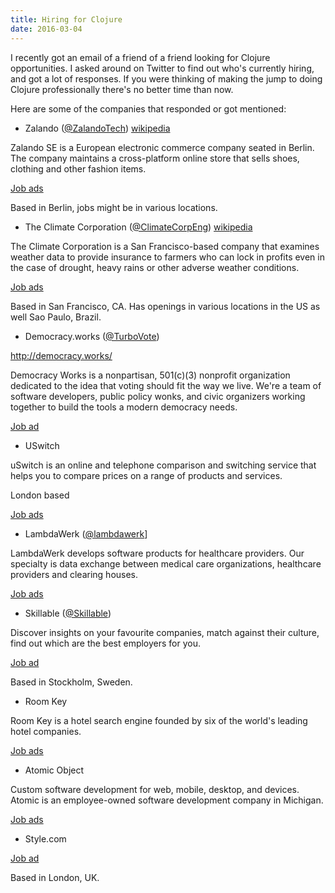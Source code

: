 ```yaml
---
title: Hiring for Clojure
date: 2016-03-04
---
```


I recently got an email of a friend of a friend looking for Clojure opportunities. I asked around on Twitter to find out who's currently hiring, and got a lot of responses. If you were thinking of making the jump to doing Clojure professionally there's no better time than now.

Here are some of the companies that responded or got mentioned:

* Zalando ([@ZalandoTech](https://twitter.com/ZalandoTech)) [wikipedia](https://en.wikipedia.org/wiki/Zalando)

Zalando SE is a European electronic commerce company seated in Berlin. The company maintains a cross-platform online store that sells shoes, clothing and other fashion items.

[Job ads](https://tech.zalando.com/jobs/tech/)

Based in Berlin, jobs might be in various locations.

* The Climate Corporation ([@ClimateCorpEng](https://twitter.com/ClimateCorpEng)) [wikipedia](https://en.wikipedia.org/wiki/The_Climate_Corporation)

The Climate Corporation is a San Francisco-based company that examines weather data to provide insurance to farmers who can lock in profits even in the case of drought, heavy rains or other adverse weather conditions.

[Job ads](http://jobs.jobvite.com/the-climate-corporation?d=Engineering)

Based in San Francisco, CA. Has openings in various locations in the US as well Sao Paulo, Brazil.

* Democracy.works ([@TurboVote](https://twitter.com/TurboVote))

http://democracy.works/

Democracy Works is a nonpartisan, 501(c)(3) nonprofit organization dedicated to the idea that voting should fit the way we live. We're a team of software developers, public policy wonks, and civic organizers working together to build the tools a modern democracy needs.

[Job ad](http://democracy.works/blog/2016/2/15/job-software-developer-professional-development-leader)

* USwitch

uSwitch is an online and telephone comparison and switching service that helps you to compare prices on a range of products and services.

London based

[Job ads](http://www.uswitch.com/vacancies/)

* LambdaWerk ([@lambdawerk](https://twitter.com/lambdawerk)]

LambdaWerk develops software products for healthcare providers. Our specialty is data exchange between medical care organizations, healthcare providers and clearing houses.

[Job ads](https://www.lambdawerk.com/jobs)

* Skillable ([@Skillable](https://twitter.com/skillable))

Discover insights on your favourite companies, match against their culture, find out which are the best employers for you.

[Job ad](https://clojurework.com/jobs/17592186045582)

Based in Stockholm, Sweden.

* Room Key

Room Key is a hotel search engine founded by six of the world's leading hotel companies.

[Job ads](http://www.roomkey.com/careers.html)

* Atomic Object

Custom software development for web, mobile, desktop, and devices. Atomic is an employee-owned software development company in Michigan.

[Job ads](https://atomicobject.com/careers)

* Style.com

[Job ad](https://www.linkedin.com/jobs2/view/104820684?trk=biz-overview-job-post)

Based in London, UK.
